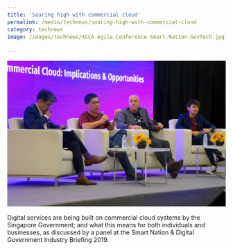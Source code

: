 ```yaml
---
title: 'Soaring high with commercial cloud'
permalink: /media/technews/soaring-high-with-commercial-cloud
category: technews
image: /images/technews/ACCA-Agile-Conference-Smart-Nation-GovTech.jpg

---
```



![Soaring high with commercial cloud in a Smart Nation](/images/technews/Commercial-Cloud-Industry-Briefing-Smart-Nation-Digital-Government.jpg)


Digital services are being built on commercial cloud systems by the Singapore Government; and what this means for both individuals and businesses, as discussed by a panel at the Smart Nation & Digital Government Industry Briefing 2019. 
